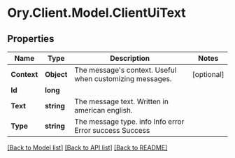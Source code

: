 # Ory.Client.Model.ClientUiText

## Properties

Name | Type | Description | Notes
------------ | ------------- | ------------- | -------------
**Context** | **Object** | The message&#39;s context. Useful when customizing messages. | [optional] 
**Id** | **long** |  | 
**Text** | **string** | The message text. Written in american english. | 
**Type** | **string** | The message type. info Info error Error success Success | 

[[Back to Model list]](../README.md#documentation-for-models) [[Back to API list]](../README.md#documentation-for-api-endpoints) [[Back to README]](../README.md)

